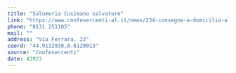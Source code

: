 ```yaml
---
title: "Salumeria Cusimano salvatore"
link: "https://www.confesercenti-al.it/news/234-consegne-a-domicilio-alessandria-lista-aggiornata-al-26-marzo.html"
phone: "0131 251105"
mail: ""
address: "Via Ferrara, 22"
coord: "44.9132938,8.6120013"
source: "Confesercenti"
date: 43923
---
```



